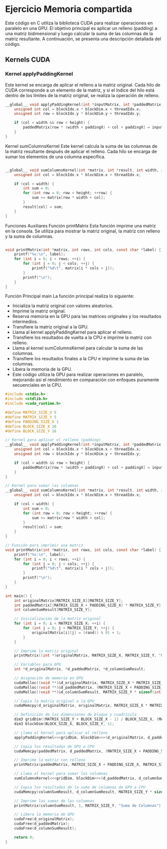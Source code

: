 # Ejercicio Memoria compartida
Este código en C utiliza la biblioteca CUDA para realizar operaciones en paralelo en una GPU. El objetivo principal es aplicar un relleno (padding) a una matriz bidimensional y luego calcular la suma de las columnas de la matriz resultante. A continuación, se presenta una descripción detallada del código.

## Kernels CUDA
### Kernel applyPaddingKernel
Este kernel se encarga de aplicar el relleno a la matriz original. Cada hilo de CUDA corresponde a un elemento de la matriz, y si el índice del hilo está dentro de los límites de la matriz original, se realiza la operación de relleno.

```c
__global__ void applyPaddingKernel(int *inputMatrix, int *paddedMatrix, int width, int height, int paddingX) {
    unsigned int col = blockIdx.x * blockDim.x + threadIdx.x;
    unsigned int row = blockIdx.y * blockDim.y + threadIdx.y;

    if (col < width && row < height) {
        paddedMatrix[row * (width + paddingX) + col + paddingX] = inputMatrix[row * width + col];
    }
}
```
Kernel sumColumnsKernel
Este kernel calcula la suma de las columnas de la matriz resultante después de aplicar el relleno. Cada hilo se encarga de sumar los elementos de una columna específica.

``` c

__global__ void sumColumnsKernel(int *matrix, int *result, int width, int height) {
    unsigned int col = blockIdx.x * blockDim.x + threadIdx.x;

    if (col < width) {
        int sum = 0;
        for (int row = 0; row < height; ++row) {
            sum += matrix[row * width + col];
        }
        result[col] = sum;
    }
}
```
Funciones Auxiliares
Función printMatrix
Esta función imprime una matriz en la consola. Se utiliza para mostrar la matriz original, la matriz con relleno y la suma de columnas.

``` c

void printMatrix(int *matrix, int rows, int cols, const char *label) {
    printf("%s:\n", label);
    for (int i = 0; i < rows; ++i) {
        for (int j = 0; j < cols; ++j) {
            printf("%d\t", matrix[i * cols + j]);
        }
        printf("\n");
    }
}
```
Función Principal main
La función principal realiza lo siguiente:

- Inicializa la matriz original con valores aleatorios.
- Imprime la matriz original.
- Reserva memoria en la GPU para las matrices originales y los resultados intermedios.
- Transfiere la matriz original a la GPU.
- Llama al kernel applyPaddingKernel para aplicar el relleno.
- Transfiere los resultados de vuelta a la CPU e imprime la matriz con relleno.
- Llama al kernel sumColumnsKernel para calcular la suma de las columnas.
- Transfiere los resultados finales a la CPU e imprime la suma de las columnas.
- Libera la memoria de la GPU.
- Este código utiliza la GPU para realizar operaciones en paralelo, mejorando así el rendimiento en comparación con enfoques puramente secuenciales en la CPU.

``` c
#include <stdio.h>
#include <stdlib.h>
#include <cuda_runtime.h>

#define MATRIX_SIZE_X 5
#define MATRIX_SIZE_Y 5
#define PADDING_SIZE_X 1
#define BLOCK_SIZE_X 16
#define BLOCK_SIZE_Y 16

// Kernel para aplicar el relleno (padding)
__global__ void applyPaddingKernel(int *inputMatrix, int *paddedMatrix, int width, int height, int paddingX) {
    unsigned int col = blockIdx.x * blockDim.x + threadIdx.x;
    unsigned int row = blockIdx.y * blockDim.y + threadIdx.y;

    if (col < width && row < height) {
        paddedMatrix[row * (width + paddingX) + col + paddingX] = inputMatrix[row * width + col];
    }
}

// Kernel para sumar las columnas
__global__ void sumColumnsKernel(int *matrix, int *result, int width, int height) {
    unsigned int col = blockIdx.x * blockDim.x + threadIdx.x;

    if (col < width) {
        int sum = 0;
        for (int row = 0; row < height; ++row) {
            sum += matrix[row * width + col];
        }
        result[col] = sum;
    }
}

// Función para imprimir una matriz
void printMatrix(int *matrix, int rows, int cols, const char *label) {
    printf("%s:\n", label);
    for (int i = 0; i < rows; ++i) {
        for (int j = 0; j < cols; ++j) {
            printf("%d\t", matrix[i * cols + j]);
        }
        printf("\n");
    }
}

int main() {
    int originalMatrix[MATRIX_SIZE_X][MATRIX_SIZE_Y];
    int paddedMatrix[(MATRIX_SIZE_X + PADDING_SIZE_X) * MATRIX_SIZE_Y];
    int columnSumResult[MATRIX_SIZE_Y];

    // Inicialización de la matriz original
    for (int i = 0; i < MATRIX_SIZE_X; ++i) {
        for (int j = 0; j < MATRIX_SIZE_Y; ++j) {
            originalMatrix[i][j] = (rand() % 9) + 1;
        }
    }

    // Imprime la matriz original
    printMatrix((int *)originalMatrix, MATRIX_SIZE_X, MATRIX_SIZE_Y, "Original");

    // Variables para GPU
    int *d_originalMatrix, *d_paddedMatrix, *d_columnSumResult;

    // Asignación de memoria en GPU
    cudaMalloc((void **)&d_originalMatrix, MATRIX_SIZE_X * MATRIX_SIZE_Y * sizeof(int));
    cudaMalloc((void **)&d_paddedMatrix, (MATRIX_SIZE_X + PADDING_SIZE_X) * MATRIX_SIZE_Y * sizeof(int));
    cudaMalloc((void **)&d_columnSumResult, MATRIX_SIZE_Y * sizeof(int));

    // Copia la matriz original a la GPU
    cudaMemcpy(d_originalMatrix, originalMatrix, MATRIX_SIZE_X * MATRIX_SIZE_Y * sizeof(int), cudaMemcpyHostToDevice);

    // Definición de las dimensiones de bloque y cuadrícula
    dim3 gridDim((MATRIX_SIZE_Y + BLOCK_SIZE_X - 1) / BLOCK_SIZE_X, (MATRIX_SIZE_X + BLOCK_SIZE_Y - 1) / BLOCK_SIZE_Y, 1);
    dim3 blockDim(BLOCK_SIZE_X, BLOCK_SIZE_Y, 1);

    // Llama al kernel para aplicar el relleno
    applyPaddingKernel<<<gridDim, blockDim>>>(d_originalMatrix, d_paddedMatrix, MATRIX_SIZE_Y, MATRIX_SIZE_X, PADDING_SIZE_X);

    // Copia los resultados de GPU a CPU
    cudaMemcpy(paddedMatrix, d_paddedMatrix, (MATRIX_SIZE_X + PADDING_SIZE_X) * MATRIX_SIZE_Y * sizeof(int), cudaMemcpyDeviceToHost);

    // Imprime la matriz con relleno
    printMatrix(paddedMatrix, MATRIX_SIZE_X + PADDING_SIZE_X, MATRIX_SIZE_Y, "Con Relleno");

    // Llama al kernel para sumar las columnas
    sumColumnsKernel<<<gridDim, blockDim>>>(d_paddedMatrix, d_columnSumResult, MATRIX_SIZE_Y, MATRIX_SIZE_X + PADDING_SIZE_X);

    // Copia los resultados de la suma de columnas de GPU a CPU
    cudaMemcpy(columnSumResult, d_columnSumResult, MATRIX_SIZE_Y * sizeof(int), cudaMemcpyDeviceToHost);

    // Imprime las sumas de las columnas
    printMatrix(columnSumResult, 1, MATRIX_SIZE_Y, "Suma de Columnas");

    // Libera la memoria de GPU
    cudaFree(d_originalMatrix);
    cudaFree(d_paddedMatrix);
    cudaFree(d_columnSumResult);

    return 0;
}
